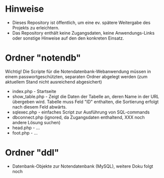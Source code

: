 # Hinweise
 * Dieses Repository ist öffentlich, um eine ev. spätere Weitergabe des Projekts zu erleichtern. 
 * Das Repository enthält keine Zugangsdaten, keine Anwendungs-Links oder sonstige Hinweise auf den den konkreten Einsatz.

# Ordner "notendb" 
 Wichtig! Die Scripte für die Notendatenbank-Webanwendung müssen in einem passwortgeschützten, separaten Ordner abgelegt werden (zum aktuellem Stand nicht ausreichend abgesichert)

 * index.php - Startseite
 * show_table.php - Zeigt die Daten der Tabelle an, deren Name in der URL übergeben wird. Tabelle muss Feld "ID" enthalten, die Sortierung erfolgt nach diesem Feld abwärts.
  * sqlexec.php - einfaches Script zur Ausführung von SQL-commands 
 * dbconnect.php (ignored, da Zugangsdaten enthaltend, XXX noch andere Lösung suchen)
  * head.php - ... 
  * foot.php - ... 


# Ordner "ddl" 
 * Datenbank-Objekte zur Notendatenbank (MySQL), weitere Doku folgt noch 
 





